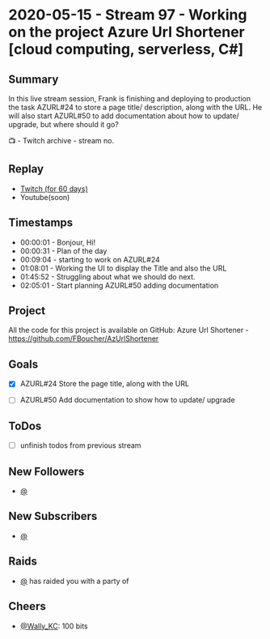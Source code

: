 
# 2020-05-15 - Stream 97 - Working on the project Azure Url Shortener [cloud computing, serverless, C#] 

Summary
-------

In this live stream session, Frank is finishing and deploying to production the task AZURL#24 to store a page title/ description, along with the URL. He will also start AZURL#50 to add documentation about how to update/ upgrade, but where should it go?

📺 - Twitch archive - stream no.

Replay
------

- [Twitch (for 60 days)](https://www.twitch.tv/videos/621681874)
- Youtube(soon)


Timestamps
--------

- 00:00:01 - Bonjour, Hi!
- 00:00:31 - Plan of the day 
- 00:09:04 - starting to work on AZURL#24
- 01:08:01 - Working the UI to display the Title and also the URL 
- 01:45:52 - Struggling about what we should do next.
- 02:05:01 - Start planning AZURL#50 adding documentation


Project
-------

All the code for this project is available on GitHub: Azure Url Shortener - https://github.com/FBoucher/AzUrlShortener



Goals
-----

- [X] AZURL#24 Store the page title, along with the URL
- [ ] AZURL#50 Add documentation to show how to update/ upgrade
 

ToDos
-----
- [ ] unfinish todos from previous stream


New Followers
-------------

- [@](https://www.twitch.tv/)


New Subscribers
---------------

- [@](https://www.twitch.tv/)


Raids
------

- [@](https://www.twitch.tv/) has raided you with a party of 



Cheers
------

- [@Wally_KC](https://www.twitch.tv/Wally_KC):  100 bits

